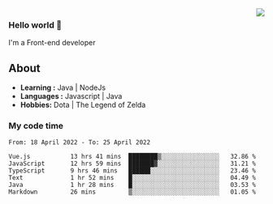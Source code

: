 <img align='right' src="https://github-readme-stats.vercel.app/api?username=jumodada&show_icons=true&theme=vue">

### Hello world 👋

I'm a Front-end developer 
    
## About
-  **Learning :** Java | NodeJs
-  **Languages :** Javascript | Java
-  **Hobbies:** Dota | The Legend of Zelda

### My code time

<!--START_SECTION:waka-->

```text
From: 18 April 2022 - To: 25 April 2022

Vue.js           13 hrs 41 mins  ████████▒░░░░░░░░░░░░░░░░   32.86 %
JavaScript       12 hrs 59 mins  ███████▓░░░░░░░░░░░░░░░░░   31.21 %
TypeScript       9 hrs 46 mins   ██████░░░░░░░░░░░░░░░░░░░   23.46 %
Text             1 hr 52 mins    █░░░░░░░░░░░░░░░░░░░░░░░░   04.49 %
Java             1 hr 28 mins    █░░░░░░░░░░░░░░░░░░░░░░░░   03.53 %
Markdown         26 mins         ▒░░░░░░░░░░░░░░░░░░░░░░░░   01.05 %
```

<!--END_SECTION:waka-->
